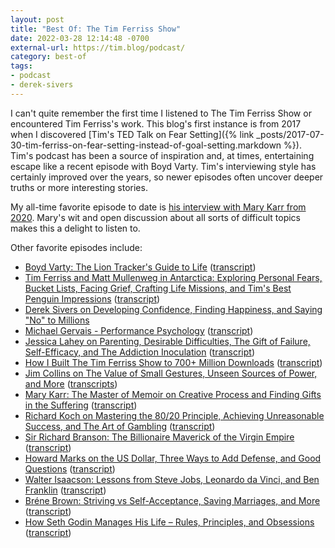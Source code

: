 ```yaml
---
layout: post
title: "Best Of: The Tim Ferriss Show"
date: 2022-03-28 12:14:48 -0700
external-url: https://tim.blog/podcast/
category: best-of
tags:
- podcast
- derek-sivers
---
```


I can't quite remember the first time I listened to The Tim Ferriss Show or
encountered Tim Ferriss's work. This blog's first instance is from 2017
when I discovered [Tim's TED Talk on Fear Setting]({% link _posts/2017-07-30-tim-ferriss-on-fear-setting-instead-of-goal-setting.markdown %}).
Tim's podcast has been a source of inspiration and, at times, entertaining
escape like a recent episode with Boyd Varty. Tim's interviewing style has
certainly improved over the years, so newer episodes often uncover deeper
truths or more interesting stories.

My all-time favorite episode to date is [his interview with Mary Karr from
2020](https://tim.blog/2020/11/11/mary-karr/). Mary's wit and open
discussion about all sorts of difficult topics makes this a delight to
listen to.

Other favorite episodes include:

- [Boyd Varty: The Lion Tracker's Guide to Life](https://tim.blog/2022/02/15/boyd-varty/) ([transcript](https://tim.blog/2022/02/18/boyd-varty-transcript/))
- [Tim Ferriss and Matt Mullenweg in Antarctica: Exploring Personal Fears, Bucket Lists, Facing Grief, Crafting Life Missions, and Tim's Best Penguin Impressions](https://tim.blog/2022/03/09/matt-mullenweg-antarctica/) ([transcript](https://tim.blog/2022/03/12/matt-mullenweg-antarctica-transcript/))
- [Derek Sivers on Developing Confidence, Finding Happiness, and Saying "No" to Millions](https://tim.blog/2015/12/14/derek-sivers-on-developing-confidence-finding-happiness-and-saying-no-to-millions/)
- [Michael Gervais - Performance Psychology](https://tim.blog/2022/01/14/michael-gervais-2/) ([transcript](https://tim.blog/2022/01/17/michael-gervais-2-transcript/))
- [Jessica Lahey on Parenting, Desirable Difficulties, The Gift of Failure, Self-Efficacy, and The Addiction Inoculation](https://tim.blog/2021/12/08/jessica-lahey/) ([transcript](https://tim.blog/2021/12/11/jessica-lahey-transcript/))
- [How I Built The Tim Ferriss Show to 700+ Million Downloads](https://tim.blog/2021/10/14/how-i-built-the-tim-ferriss-show-podcast/) ([transcript](https://tim.blog/2021/10/18/how-i-built-the-tim-ferriss-show-podcast-transcript/))
- [Jim Collins on The Value of Small Gestures, Unseen Sources of Power, and More](https://tim.blog/2020/11/30/jim-collins-returns/) ([transcripts](https://tim.blog/2020/12/04/jim-collins-returns-transcript/))
- [Mary Karr: The Master of Memoir on Creative Process and Finding Gifts in the Suffering](https://tim.blog/2020/11/11/mary-karr/) ([transcript](https://tim.blog/2020/11/12/mary-karr-transcript/))
- [Richard Koch on Mastering the 80/20 Principle, Achieving Unreasonable Success, and The Art of Gambling](https://tim.blog/2020/09/22/richard-koch/) ([transcript](https://tim.blog/2020/09/29/richard-koch-transcript/))
- [Sir Richard Branson: The Billionaire Maverick of the Virgin Empire](https://tim.blog/2017/10/09/richard-branson/) ([transcript](https://tim.blog/2018/02/02/the-tim-ferriss-show-transcripts-sir-richard-branson/))
- [Howard Marks on the US Dollar, Three Ways to Add Defense, and Good Questions](https://tim.blog/2020/05/11/howard-marks-2/) ([transcript](https://tim.blog/2020/05/18/howard-marks-2-transcript/))
- [Walter Isaacson: Lessons from Steve Jobs, Leonardo da Vinci, and Ben Franklin](https://tim.blog/2017/10/14/walter-isaacson/) ([transcript](https://tim.blog/2018/02/02/the-tim-ferriss-show-transcripts-walter-isaacson/))
- [Bréne Brown: Striving vs Self-Acceptance, Saving Marriages, and More](https://tim.blog/2020/02/06/brene-brown-striving-self-acceptance-saving-marriages/) ([transcript](https://tim.blog/2020/03/13/brene-brown-transcript-409/))
- [How Seth Godin Manages His Life – Rules, Principles, and Obsessions](https://tim.blog/2016/02/10/seth-godin/) ([transcript](https://tim.blog/wp-content/uploads/2018/09/138-seth-godin.pdf))
